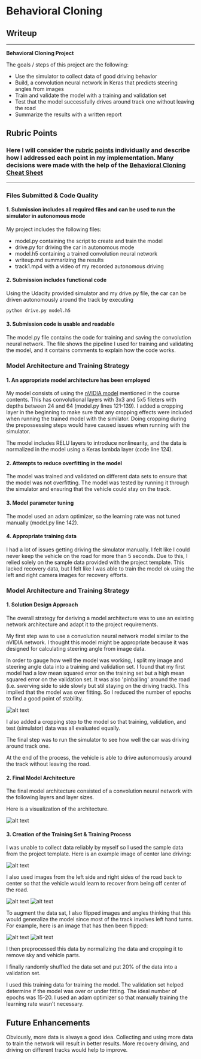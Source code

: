 # **Behavioral Cloning** 

## Writeup

---

**Behavioral Cloning Project**

The goals / steps of this project are the following:
* Use the simulator to collect data of good driving behavior
* Build, a convolution neural network in Keras that predicts steering angles from images
* Train and validate the model with a training and validation set
* Test that the model successfully drives around track one without leaving the road
* Summarize the results with a written report


[//]: # (Image References)

[image1]: ./img/model.png "Model Visualization"
[image2]: ./img/lossPlot.png "Loss Plot"
[image3]: ./img/center.jpg "Center Image"
[image4]: ./img/left.jpg "Recovery Image"
[image5]: ./img/right.jpg "Recovery Image"
[image6]: ./img/center_flipped.jpg "Flipped Image"

## Rubric Points
### Here I will consider the [rubric points](https://review.udacity.com/#!/rubrics/432/view) individually and describe how I addressed each point in my implementation.  Many decisions were made with the help of the [Behavioral Cloning Cheat Sheet](https://slack-files.com/T2HQV035L-F50B85JSX-7d8737aeeb)

---
### Files Submitted & Code Quality

#### 1. Submission includes all required files and can be used to run the simulator in autonomous mode

My project includes the following files:
* model.py containing the script to create and train the model
* drive.py for driving the car in autonomous mode
* model.h5 containing a trained convolution neural network 
* writeup.md summarizing the results
* track1.mp4 with a video of my recorded autonomous driving

#### 2. Submission includes functional code
Using the Udacity provided simulator and my drive.py file, the car can be driven autonomously around the track by executing 
```sh
python drive.py model.h5
```

#### 3. Submission code is usable and readable

The model.py file contains the code for training and saving the convolution neural network. The file shows the pipeline I used for training and validating the model, and it contains comments to explain how the code works.

### Model Architecture and Training Strategy

#### 1. An appropriate model architecture has been employed

My model consists of using the [nVIDIA model](https://devblogs.nvidia.com/parallelforall/deep-learning-self-driving-cars/) mentioned in the course contents. This has convolutional layers with 3x3 and 5x5 fileters with depths between 24 and 64 (model.py lines 121-139).
I added a cropping layer in the beginning to make sure that any cropping effects were included when running the trained model with the similator. Doing cropping during the prepossessing steps would have caused issues when running with the simulator.

The model includes RELU layers to introduce nonlinearity, and the data is normalized in the model using a Keras lambda layer (code line 124). 

#### 2. Attempts to reduce overfitting in the model

The model was trained and validated on different data sets to ensure that the model was not overfitting. The model was tested by running it through the simulator and ensuring that the vehicle could stay on the track.

#### 3. Model parameter tuning

The model used an adam optimizer, so the learning rate was not tuned manually (model.py line 142).

#### 4. Appropriate training data

I had a lot of issues getting driving the simulator manually. I felt like I could never keep the vehicle on the road for more than 5 seconds. Due to this, I relied solely on the sample data provided with the project template. This lacked recovery data, but I felt like I was able to train the model ok using the left and right camera images for recovery efforts.

### Model Architecture and Training Strategy

#### 1. Solution Design Approach

The overall strategy for deriving a model architecture was to use an existing network architecture and adapt it to the project requirements.

My first step was to use a convolution neural network model similar to the nVIDIA network. I thought this model might be appropriate because it was designed for calculating steering angle from image data.

In order to gauge how well the model was working, I split my image and steering angle data into a training and validation set. I found that my first model had a low mean squared error on the training set but a high mean squared error on the validation set. It was also 'pinballing' around the road (i.e. swerving side to side slowly but stil staying on the driving track). This implied that the model was over fitting. So I reduced the number of epochs to find a good point of stability.

![alt text][image2]

I also added a cropping step to the model so that training, validation, and test (simulator) data was all evaluated equally. 

The final step was to run the simulator to see how well the car was driving around track one.

At the end of the process, the vehicle is able to drive autonomously around the track without leaving the road.

#### 2. Final Model Architecture

The final model architecture consisted of a convolution neural network with the following layers and layer sizes.

Here is a visualization of the architecture.

![alt text][image1]

#### 3. Creation of the Training Set & Training Process

I was unable to collect data reliably by myself so I used the sample data from the project template. Here is an example image of center lane driving:

![alt text][image3]

I also used images from the left side and right sides of the road back to center so that the vehicle would learn to recover from being off center of the road.

![alt text][image4]
![alt text][image5]

To augment the data sat, I also flipped images and angles thinking that this would generalize the model since most of the track involves left hand turns. For example, here is an image that has then been flipped:

![alt text][image3]
![alt text][image6]

I then preprocessed this data by normalizing the data and cropping it to remove sky and vehicle parts.


I finally randomly shuffled the data set and put 20% of the data into a validation set. 

I used this training data for training the model. The validation set helped determine if the model was over or under fitting. The ideal number of epochs was 15-20. I used an adam optimizer so that manually training the learning rate wasn't necessary.


## Future Enhancements

Obviously, more data is always a good idea. Collecting and using more data to train the network will result in better results. More recovery driving, and driving on different tracks would help to improve. 
